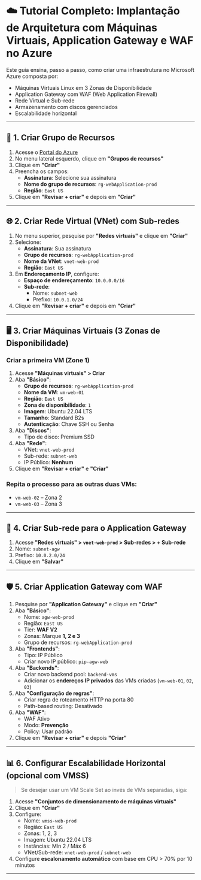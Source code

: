 # ☁️ Tutorial Completo: Implantação de Arquitetura com Máquinas Virtuais, Application Gateway e WAF no Azure

Este guia ensina, passo a passo, como criar uma infraestrutura no Microsoft Azure composta por:

- Máquinas Virtuais Linux em 3 Zonas de Disponibilidade
- Application Gateway com WAF (Web Application Firewall)
- Rede Virtual e Sub-rede
- Armazenamento com discos gerenciados
- Escalabilidade horizontal

---

## 📌 1. Criar Grupo de Recursos

1. Acesse o [Portal do Azure](https://portal.azure.com)
2. No menu lateral esquerdo, clique em **"Grupos de recursos"**
3. Clique em **"Criar"**
4. Preencha os campos:
   - **Assinatura**: Selecione sua assinatura
   - **Nome do grupo de recursos**: `rg-webApplication-prod`
   - **Região**: `East US`
5. Clique em **"Revisar + criar"** e depois em **"Criar"**

---

## 🌐 2. Criar Rede Virtual (VNet) com Sub-redes

1. No menu superior, pesquise por **"Redes virtuais"** e clique em **"Criar"**
2. Selecione:
   - **Assinatura**: Sua assinatura
   - **Grupo de recursos**: `rg-webApplication-prod`
   - **Nome da VNet**: `vnet-web-prod`
   - **Região**: `East US`
3. Em **Endereçamento IP**, configure:
   - **Espaço de endereçamento**: `10.0.0.0/16`
   - **Sub-rede**:
     - Nome: `subnet-web`
     - Prefixo: `10.0.1.0/24`
4. Clique em **"Revisar + criar"** e depois em **"Criar"**

---

## 🖥 3. Criar Máquinas Virtuais (3 Zonas de Disponibilidade)

### Criar a primeira VM (Zone 1)

1. Acesse **"Máquinas virtuais" > Criar**
2. Aba **"Básico"**:
   - **Grupo de recursos**: `rg-webApplication-prod`
   - **Nome da VM**: `vm-web-01`
   - **Região**: `East US`
   - **Zona de disponibilidade**: `1`
   - **Imagem**: Ubuntu 22.04 LTS
   - **Tamanho**: Standard B2s
   - **Autenticação**: Chave SSH ou Senha
3. Aba **"Discos"**:
   - Tipo de disco: Premium SSD
4. Aba **"Rede"**:
   - VNet: `vnet-web-prod`
   - Sub-rede: `subnet-web`
   - IP Público: **Nenhum**
5. Clique em **"Revisar + criar"** e **"Criar"**

### Repita o processo para as outras duas VMs:

- `vm-web-02` – Zona 2
- `vm-web-03` – Zona 3

---

## 🧱 4. Criar Sub-rede para o Application Gateway

1. Acesse **"Redes virtuais" > `vnet-web-prod` > Sub-redes > + Sub-rede**
2. Nome: `subnet-agw`
3. Prefixo: `10.0.2.0/24`
4. Clique em **"Salvar"**

---

## 🛡 5. Criar Application Gateway com WAF

1. Pesquise por **"Application Gateway"** e clique em **"Criar"**
2. Aba **"Básico"**:
   - Nome: `agw-web-prod`
   - Região: `East US`
   - Tier: **WAF V2**
   - Zonas: Marque **1, 2 e 3**
   - Grupo de recursos: `rg-webApplication-prod`
3. Aba **"Frontends"**:
   - Tipo: IP Público
   - Criar novo IP público: `pip-agw-web`
4. Aba **"Backends"**:
   - Criar novo backend pool: `backend-vms`
   - Adicionar os **endereços IP privados** das VMs criadas (`vm-web-01`, `02`, `03`)
5. Aba **"Configuração de regras"**:
   - Criar regra de roteamento HTTP na porta 80
   - Path-based routing: Desativado
6. Aba **"WAF"**:
   - WAF Ativo
   - Modo: **Prevenção**
   - Policy: Usar padrão
7. Clique em **"Revisar + criar"** e depois **"Criar"**

---

## 📊 6. Configurar Escalabilidade Horizontal (opcional com VMSS)

> Se desejar usar um VM Scale Set ao invés de VMs separadas, siga:

1. Acesse **"Conjuntos de dimensionamento de máquinas virtuais"**
2. Clique em **"Criar"**
3. Configure:
   - Nome: `vmss-web-prod`
   - Região: `East US`
   - Zonas: 1, 2, 3
   - Imagem: Ubuntu 22.04 LTS
   - Instâncias: Mín 2 / Máx 6
   - VNet/Sub-rede: `vnet-web-prod` / `subnet-web`
4. Configure **escalonamento automático** com base em CPU > 70% por 10 minutos

---
